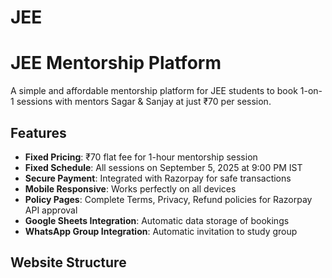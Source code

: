 # JEE

# JEE Mentorship Platform

A simple and affordable mentorship platform for JEE students to book 1-on-1 sessions with mentors Sagar & Sanjay at just ₹70 per session.

## Features

- **Fixed Pricing**: ₹70 flat fee for 1-hour mentorship session
- **Fixed Schedule**: All sessions on September 5, 2025 at 9:00 PM IST
- **Secure Payment**: Integrated with Razorpay for safe transactions
- **Mobile Responsive**: Works perfectly on all devices
- **Policy Pages**: Complete Terms, Privacy, Refund policies for Razorpay API approval
- **Google Sheets Integration**: Automatic data storage of bookings
- **WhatsApp Group Integration**: Automatic invitation to study group

## Website Structure
